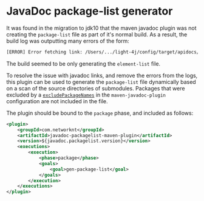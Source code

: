 # JavaDoc package-list generator

It was found in the migration to jdk10 that the maven javadoc plugin was not creating the `package-list` file as part of it's normal build.
As a result, the build log was outputting many errors of the form:

```bash
[ERROR] Error fetching link: /Users/.../light-4j/config/target/apidocs/package-list. Ignored it.
```

The build seemed to be only generating the `element-list` file.

To resolve the issue with javadoc links, and remove the errors from the logs, this plugin can be used to generate the `package-list`
file dynamically based on a scan of the source directories of submodules. Packages that were excluded by a
[`excludePackageNames`](https://maven.apache.org/plugins/maven-javadoc-plugin/javadoc-mojo.html#excludePackageNames) in the
`maven-javadoc-plugin` configuration are not included in the file.

The plugin should be bound to the `package` phase, and included as follows:

```xml
<plugin>
    <groupId>com.networknt</groupId>
    <artifactId>javadoc-packagelist-maven-plugin</artifactId>
    <version>${javadoc.packagelist.version}</version>
    <executions>
        <execution>
            <phase>package</phase>
            <goals>
                <goal>gen-package-list</goal>
            </goals>
        </execution>
    </executions>
</plugin>
```

